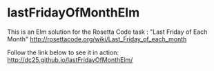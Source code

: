 # lastFridayOfMonthElm

This is an Elm solution for the Rosetta Code task : "Last Friday of Each Month"
http://rosettacode.org/wiki/Last_Friday_of_each_month

Follow the link below to see it in action:
http://dc25.github.io/lastFridayOfMonthElm/
